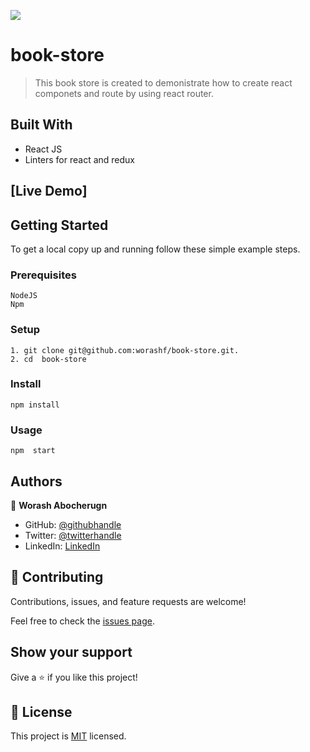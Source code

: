 ![](https://img.shields.io/badge/Microverse-blueviolet)

# book-store

> This book store is created to demonistrate how to create react componets and route by using react router.

## Built With

- React JS
- Linters for react and redux

## [Live Demo]

## Getting Started

To get a local copy up and running follow these simple example steps.

### Prerequisites

    NodeJS
    Npm

### Setup

    1. git clone git@github.com:worashf/book-store.git.
    2. cd  book-store

### Install

    npm install

### Usage

    npm  start

## Authors

👤 **Worash Abocherugn**

- GitHub: [@githubhandle](https://github.com/worashf)
- Twitter: [@twitterhandle](https://twitter.com/WorashAboche)
- LinkedIn: [LinkedIn](https://www.linkedin.com/in/worash-abocherugn-a02219154/)

## 🤝 Contributing

Contributions, issues, and feature requests are welcome!

Feel free to check the [issues page](../../issues/).

## Show your support

Give a ⭐️ if you like this project!

## 📝 License

This project is [MIT](./MIT.md) licensed.
